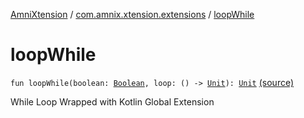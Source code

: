 [AmniXtension](../index.md) / [com.amnix.xtension.extensions](index.md) / [loopWhile](./loop-while.md)

# loopWhile

`fun loopWhile(boolean: `[`Boolean`](https://kotlinlang.org/api/latest/jvm/stdlib/kotlin/-boolean/index.html)`, loop: () -> `[`Unit`](https://kotlinlang.org/api/latest/jvm/stdlib/kotlin/-unit/index.html)`): `[`Unit`](https://kotlinlang.org/api/latest/jvm/stdlib/kotlin/-unit/index.html) [(source)](https://github.com/AmniX/AmniXTension/tree/master/AmniXtension/src/main/java/com/amnix/xtension/extensions/GlobalExtensions.kt#L129)

While Loop Wrapped with Kotlin Global Extension

